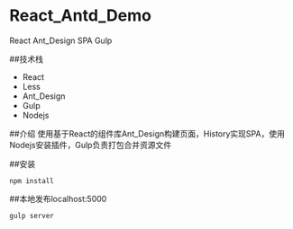 # React_Antd_Demo
React Ant_Design SPA Gulp

##技术栈
- React
- Less
- Ant_Design
- Gulp
- Nodejs


##介绍
使用基于React的组件库Ant_Design构建页面，History实现SPA，使用Nodejs安装插件，Gulp负责打包合并资源文件

##安装
```
npm install
```
##本地发布localhost:5000
```
gulp server
```

